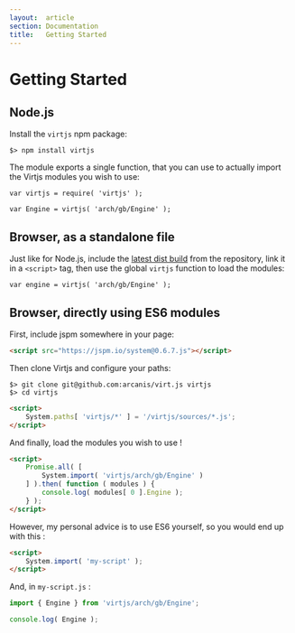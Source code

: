 ```yaml
---
layout:  article
section: Documentation
title:   Getting Started
---
```


# Getting Started

## Node.js

Install the `virtjs` npm package:

```
$> npm install virtjs
```

The module exports a single function, that you can use to actually import the Virtjs modules you wish to use:

```
var virtjs = require( 'virtjs' );

var Engine = virtjs( 'arch/gb/Engine' );
```

## Browser, as a standalone file

Just like for Node.js, include the [latest dist build](https://github.com/arcanis/virt.js/blob/master/build/output/virtjs.web.js) from the repository, link it in a `<script>` tag, then use the global `virtjs` function to load the modules:

```
var engine = virtjs( 'arch/gb/Engine' );
```

## Browser, directly using ES6 modules

First, include jspm somewhere in your page:

```html
<script src="https://jspm.io/system@0.6.7.js"></script>
```

Then clone Virtjs and configure your paths:

```
$> git clone git@github.com:arcanis/virt.js virtjs
$> cd virtjs
```

```html
<script>
    System.paths[ 'virtjs/*' ] = '/virtjs/sources/*.js';
</script>
```

And finally, load the modules you wish to use !

```html
<script>
    Promise.all( [
        System.import( 'virtjs/arch/gb/Engine' )
    ] ).then( function ( modules ) {
        console.log( modules[ 0 ].Engine );
    } );
</script>
```

However, my personal advice is to use ES6 yourself, so you would end up with this :

```html
<script>
    System.import( 'my-script' );
</script>
```

And, in `my-script.js` :

```js
import { Engine } from 'virtjs/arch/gb/Engine';

console.log( Engine );
```
